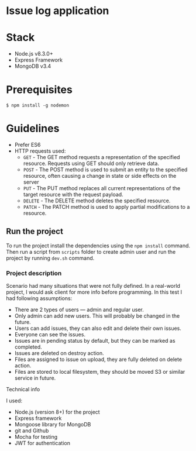 # Issue   log   application

# Stack
* Node.js v8.3.0+
* Express Framework
* MongoDB v3.4

# Prerequisites
`$ npm install -g nodemon`

# Guidelines
* Prefer ES6
* HTTP requests used:
    * `GET` - The GET method requests a representation of the specified resource. Requests using GET should only retrieve data.
    * `POST` - The POST method is used to submit an entity to the specified resource, often causing a change in state or side effects on the server
    * `PUT` - The PUT method replaces all current representations of the target resource with the request payload.
    * `DELETE` - The DELETE method deletes the specified resource.
    * `PATCH` - The PATCH method is used to apply partial modifications to a resource.

## Run the project

To run the project install the dependencies using the `npm install` command.
Then run a script from `scripts` folder to create admin user and run the project by running `dev.sh` command.

### Project description

Scenario had many situations that were not fully defined. In a real-world project, I would ask client for more info before programming. In this test I had following assumptions:

- There are 2 types of users — admin and regular user.
- Only admin can add new users. This will probably be changed in the future.
- Users can add issues, they can also edit and delete their own issues.
- Everyone can see the issues.
- Issues are in pending status by default, but they can be marked as completed.
- Issues are deleted on destroy action.
- Files are assigned to issue on upload, they are fully deleted on delete action.
- Files are stored to local filesystem, they should be moved S3 or similar service in future. 

Technical info

I used:

- Node.js (version 8+) for the project
- Express framework
- Mongoose library for MongoDB
- git and Github
- Mocha for testing
- JWT for authentication 